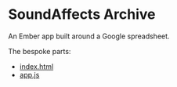# SoundAffects Archive

An Ember app built around a Google spreadsheet.

The bespoke parts:

- [index.html](https://github.com/jgwhite/soundaffects-archive/blob/master/index.html)
- [app.js](https://github.com/jgwhite/soundaffects-archive/blob/master/js/app.js)
